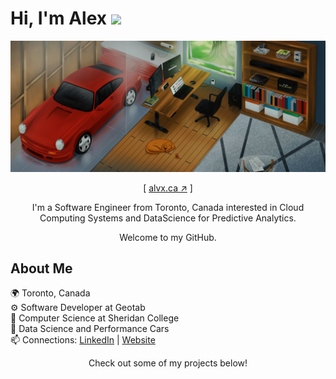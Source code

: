 <p align='center'>
    <h1>Hi, I'm Alex <img width='25' src='https://user-images.githubusercontent.com/42378118/110234147-e3259600-7f4e-11eb-95be-0c4047144dea.gif'/></h1>
    <a href='https://alvx.ca' target='blank'><img src='./client/src/assets/alvx-wallpaper.jpg'/></a>
    <p align='center'>
    [ <a href='https://alvx.ca' target='blank'>alvx.ca ↗︎</a> ]
    </p>
    <p align='center'>I'm a Software Engineer from Toronto, Canada interested in Cloud Computing Systems and DataScience for Predictive Analytics.
    </p>
    <p align='center'>Welcome to my GitHub.
    </p>
</p>

## About Me
🌍 Toronto, Canada  
⚙️ Software Developer at Geotab  
🏫 Computer Science at Sheridan College  
🔭 Data Science and Performance Cars  
📫 Connections: [LinkedIn](https://www.linkedin.com/in/-alexandercarvalho/) | [Website](https://www.alvx.ca/) 

<p align='center'>Check out some of my projects below!</p>
